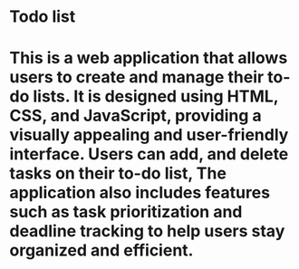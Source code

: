 <h1>Todo list<h1>
<p>This is a web application that allows users to create and manage their to-do lists. It is designed using HTML, CSS, and JavaScript, providing a visually appealing and user-friendly interface. Users can add, and delete tasks on their to-do list,  The application also includes features such as task prioritization and deadline tracking to help users stay organized and efficient.
<p>
